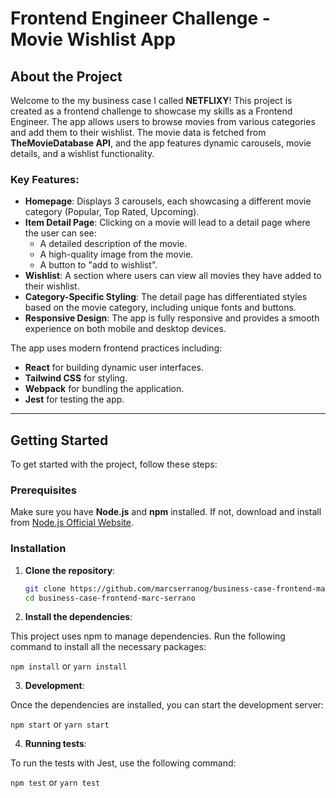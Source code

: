 # Frontend Engineer Challenge - Movie Wishlist App

## About the Project

Welcome to the my business case I called **NETFLIXY**! This project is created as a frontend challenge to showcase my skills as a Frontend Engineer. The app allows users to browse movies from various categories and add them to their wishlist. The movie data is fetched from **TheMovieDatabase API**, and the app features dynamic carousels, movie details, and a wishlist functionality.

### Key Features:
- **Homepage**: Displays 3 carousels, each showcasing a different movie category (Popular, Top Rated, Upcoming).
- **Item Detail Page**: Clicking on a movie will lead to a detail page where the user can see:
  - A detailed description of the movie.
  - A high-quality image from the movie.
  - A button to "add to wishlist".
- **Wishlist**: A section where users can view all movies they have added to their wishlist.
- **Category-Specific Styling**: The detail page has differentiated styles based on the movie category, including unique fonts and buttons.
- **Responsive Design**: The app is fully responsive and provides a smooth experience on both mobile and desktop devices.

The app uses modern frontend practices including:
- **React** for building dynamic user interfaces.
- **Tailwind CSS** for styling.
- **Webpack** for bundling the application.
- **Jest** for testing the app.

---

## Getting Started

To get started with the project, follow these steps:

### Prerequisites

Make sure you have **Node.js** and **npm** installed. If not, download and install from [Node.js Official Website](https://nodejs.org/).

### Installation

1. **Clone the repository**:

   ```bash
   git clone https://github.com/marcserranog/business-case-frontend-marc-serrano.git
   cd business-case-frontend-marc-serrano


2. **Install the dependencies**:

This project uses npm to manage dependencies. Run the following command to install all the necessary packages:

   ```npm install```
   or 
   ```yarn install ```

3. **Development**:

Once the dependencies are installed, you can start the development server:

   ```npm start```
      or 
   ```yarn start```

4. **Running tests**:

To run the tests with Jest, use the following command:

   ```npm test```
   or 
   ```yarn test```